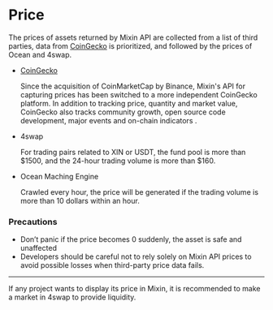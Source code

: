 # Price

The prices of assets returned by Mixin API are collected from a list of third parties, data from [CoinGecko](https://www.coingecko.com) is prioritized, and followed by the prices of Ocean and 4swap.

- [CoinGecko](https://www.coingecko.com)

  Since the acquisition of CoinMarketCap by Binance, Mixin's API for capturing prices has been switched to a more independent CoinGecko platform. In addition to tracking price, quantity and market value, CoinGecko also tracks community growth, open source code development, major events and on-chain indicators .

- 4swap

  For trading pairs related to XIN or USDT, the fund pool is more than $1500, and the 24-hour trading volume is more than $160.

- Ocean Maching Engine

  Crawled every hour, the price will be generated if the trading volume is more than 10 dollars within an hour.


### Precautions

- Don’t panic if the price becomes 0 suddenly, the asset is safe and unaffected
- Developers should be careful not to rely solely on Mixin API prices to avoid possible losses when third-party price data fails.


---
If any project wants to display its price in Mixin, it is recommended to make a market in 4swap to provide liquidity.
